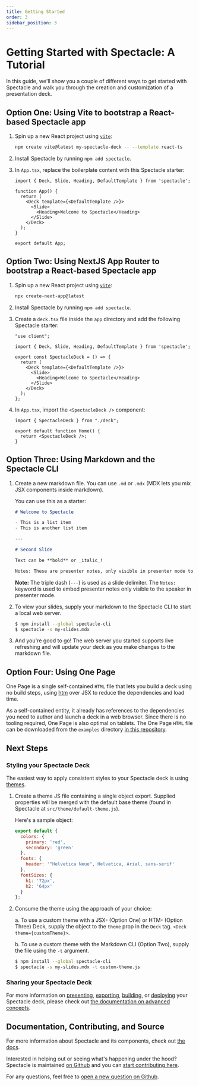 ```yaml
---
title: Getting Started
order: 3
sidebar_position: 3
---
```


# Getting Started with Spectacle: A Tutorial

In this guide, we'll show you a couple of different ways to get started with Spectacle and walk you through the creation and customization of a presentation deck.

## Option One: Using Vite to bootstrap a React-based Spectacle app

1. Spin up a new React project using [`vite`](https://vitejs.dev/guide/#scaffolding-your-first-vite-project):

   ```bash
   npm create vite@latest my-spectacle-deck -- --template react-ts
   ```

2. Install Spectacle by running `npm add spectacle`.

3. In `App.tsx`, replace the boilerplate content with this Spectacle starter:

   ```tsx
   import { Deck, Slide, Heading, DefaultTemplate } from 'spectacle';

   function App() {
     return (
       <Deck template={<DefaultTemplate />}>
         <Slide>
           <Heading>Welcome to Spectacle</Heading>
         </Slide>
       </Deck>
     );
   }

   export default App;
   ```

## Option Two: Using NextJS App Router to bootstrap a React-based Spectacle app

1. Spin up a new React project using [`vite`](https://vitejs.dev/guide/#scaffolding-your-first-vite-project):

   ```bash
   npx create-next-app@latest
   ```

2. Install Spectacle by running `npm add spectacle`.

3. Create a `deck.tsx` file inside the `app` directory and add the following Spectacle starter:

   ```tsx
   "use client";
   
   import { Deck, Slide, Heading, DefaultTemplate } from 'spectacle';

   export const SpectacleDeck = () => {
     return (
       <Deck template={<DefaultTemplate />}>
         <Slide>
           <Heading>Welcome to Spectacle</Heading>
         </Slide>
       </Deck>
     );
   };
   ```

4. In `App.tsx`, import the `<SpectacleDeck />` component:

   ```tsx
   import { SpectacleDeck } from "./deck";

   export default function Home() {
     return <SpectacleDeck />;
   }

   ```

## Option Three: Using Markdown and the Spectacle CLI

1. Create a new markdown file. You can use `.md` or `.mdx` (MDX lets you mix JSX components inside markdown).

   You can use this as a starter:

   ```md
   # Welcome to Spectacle

   - This is a list item
   - This is another list item

   ---

   # Second Slide

   Text can be **bold** or _italic_!

   Notes: These are presenter notes, only visible in presenter mode to the speaker.
   ```

   **Note:** The triple dash (`---`) is used as a slide delimiter. The `Notes:` keyword is used to embed presenter notes only visible to the speaker in presenter mode.

2. To view your slides, supply your markdown to the Spectacle CLI to start a local web server.

   ```bash
   $ npm install --global spectacle-cli
   $ spectacle -s my-slides.mdx
   ```

3. And you're good to go! The web server you started supports live refreshing and will update your deck as you make changes to the markdown file.

## Option Four: Using One Page

One Page is a single self-contained `HTML` file that lets you build a deck using no build steps, using [htm](https://github.com/developit/htm) over JSX to reduce the dependencies and load time.

As a self-contained entity, it already has references to the dependencies you need to author and launch a deck in a web browser. Since there is no tooling required, One Page is also optimal on tablets. The One Page `HTML` file can be downloaded from the `examples` directory [in this repository](https://github.com/FormidableLabs/spectacle/blob/main/examples/one-page/index.html).

## Next Steps

### Styling your Spectacle Deck

The easiest way to apply consistent styles to your Spectacle deck is using [themes](./themes.md).

1. Create a theme JS file containing a single object export. Supplied properties will be merged with the default base theme (found in Spectacle at `src/theme/default-theme.js`).

   Here's a sample object:

   ```js
   export default {
     colors: {
       primary: 'red',
       secondary: 'green'
     },
     fonts: {
       header: '"Helvetica Neue", Helvetica, Arial, sans-serif'
     },
     fontSizes: {
       h1: '72px',
       h2: '64px'
     }
   };
   ```

2. Consume the theme using the approach of your choice:

   a. To use a custom theme with a JSX- (Option One) or HTM- (Option Three) Deck, supply the object to the `theme` prop in the `Deck` tag. `<Deck theme={customTheme}>`.

   b. To use a custom theme with the Markdown CLI (Option Two), supply the file using the `-t` argument.

   ```bash
   $ npm install --global spectacle-cli
   $ spectacle -s my-slides.mdx -t custom-theme.js
   ```

### Sharing your Spectacle Deck

For more information on [presenting](./index.md#presenting), [exporting](./advanced-concepts.md#exporting), [building](./advanced-concepts.md#build--deployment), or [deploying](./advanced-concepts.md#build--deployment) your Spectacle deck, please check out [the documentation on advanced concepts](./advanced-concepts.md).

## Documentation, Contributing, and Source

For more information about Spectacle and its components, check out [the docs](https://formidable.com/open-source/spectacle).

Interested in helping out or seeing what's happening under the hood? Spectacle is maintained [on Github](https://github.com/FormidableLabs/spectacle) and you can [start contributing here](https://github.com/FormidableLabs/spectacle/blob/main/CONTRIBUTING.md).

For any questions, feel free to [open a new question on Github](https://github.com/FormidableLabs/spectacle/issues/new?template=question.md).

